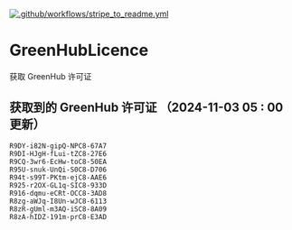 [![.github/workflows/stripe_to_readme.yml](https://github.com/zjx-kimi/GreenHubLicence/actions/workflows/stripe_to_readme.yml/badge.svg)](https://github.com/zjx-kimi/GreenHubLicence/actions/workflows/stripe_to_readme.yml)
# GreenHubLicence
获取 GreenHub 许可证
## 获取到的 GreenHub 许可证 （2024-11-03 05 : 00 更新）
```
R9DY-i82N-gipQ-NPC8-67A7
R9DI-HJgH-fLui-tZC8-27E6
R9CQ-3wr6-EcHw-toC8-50EA
R95U-snuk-UnQi-S0C8-D706
R94t-s99T-PKtm-ejC8-AAE6
R925-r2OX-GL1q-SIC8-933D
R916-dqmu-eCRt-OCC8-3AD8
R8zg-aWJq-I8Un-wJC8-6113
R8zR-gUml-m3AQ-iSC8-8A09
R8zA-hIDZ-191m-prC8-E3AD
```
